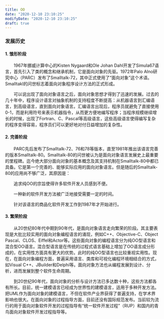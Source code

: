 ```yaml
---
title: OO
date: "2020-12-10 23:10:25"
modifyDate: "2020-12-10 23:10:25"
draft: true
---
```

### 发展历史

#### 1. 雏形阶段 

　　1967年挪威计算中心的Kisten Nygaard和Ole Johan Dahl开发了Simula67语言，首先引入了类的概念和继承机制，它是面向对象的先驱。1972年Palo Alno研究中心（PARC）发布了Smalltalk-72，其中正式使用了“面向对象”这个术语。Smalltakl的问世标志着面向对象程序设计方法的正式形成。 

　　可以说出现了面向对象语言之后，面向对象思想才得到了迅速的发展。过去的几十年中，程序设计语言对抽象机制的支持程度不断提高：从机器语言到汇编语言，到高级语言，直到面向对象语言。汇编语言出现后，程序员就避免了直接使用0-1，而是利用符号来表示机器指令，从而更方便地编写程序；当程序规模继续增长的时候，出现了Fortran、C、Pascal等高级语言，这些高级语言使得编写复杂的程序变得容易，程序员们可以更好地对付日益增加的复杂性。 

#### 2. 完善阶段 

　　PARC先后发布了Smalltalk-72、76和78等版本，直至1981年推出该语言完善的版本Smalltalk-80。Smalltalk-80的问世被认为是面向对象语言发展史上最重要的里程碑。迄今绝大部分面向对象的基本概念及其支持机制在Smalltalk-80中都已具备。它是第一个完善的、能够实际应用的面向对象语言。但是随后的Smalltalk-80的应用尚不够广泛，其原因是： 

　　追求纯OO的宗旨使得许多软件开发人员感到不便。 

　　一种新的软件开发方法被广泛地接受需要一定的时间。 

　　针对该语言的商品化软件开发工作到1987年才开始进行。 

#### 3. 繁荣阶段 

　　从20世纪80年代中期到90年代，是面向对象语言走向繁荣的阶段。其主要表现是大批比较实用的面向对象编程语言的涌现，例如C++、Objective-C、Object Pascal、CLOS、Eiffel和Actor等。这些面向对象的编程语言分为纯OO型语言和混合型OO语言。混合型语言是在传统的过程式语言基础上增加了OO语言成分形成的，在实用性方面具有更大的优势。此时的纯OO型语言也比较重视实用性。现在，在面向对象编程方面，普遍采用语言、类库和可视化编程环境相结合的方式，如Visual C++、JBuilder和Delphi等。面向对象方法也从编程发展到设计、分析，进而发展到整个软件生命周期。 

　　到20世纪90年代，面向对象的分析与设计方法已多达数十种，这些方法都各有所长。目前，统一建模语言已经成为世界性的建模语言，适用于多种开发方法。把UML作为面向对象的建模语言，不但在软件产业界获得了普遍支持，在学术界影响也很大。在面向对象的过程指导方面，目前还没有国际规范发布。当前较为流行的用于面向对象软件开发的过程指导有“统一软件开发过程”（RUP）和国内的青鸟面向对象软件开发过程指导等。 

